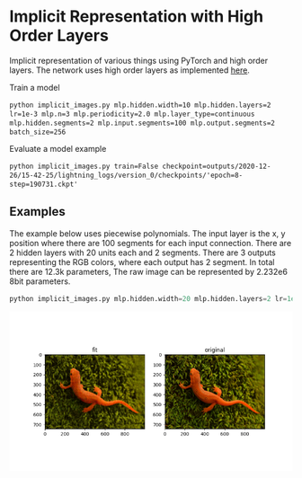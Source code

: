 # Implicit Representation with High Order Layers
Implicit representation of various things using PyTorch and high order layers.  The network uses high order layers as implemented [here](https://github.com/jloveric/high-order-layers-torch).

Train a model
```
python implicit_images.py mlp.hidden.width=10 mlp.hidden.layers=2 lr=1e-3 mlp.n=3 mlp.periodicity=2.0 mlp.layer_type=continuous mlp.hidden.segments=2 mlp.input.segments=100 mlp.output.segments=2 batch_size=256

```

Evaluate a model example
```
python implicit_images.py train=False checkpoint=outputs/2020-12-26/15-42-25/lightning_logs/version_0/checkpoints/'epoch=8-step=190731.ckpt'
```
## Examples
The example below uses piecewise polynomials.  The input layer is the x, y position where there are 100 segments
for each input connection.  There are 2 hidden layers with 20 units each and 2 segments.  There are 3 outputs representing the RGB colors, where each output has 2 segment.  In total there are 12.3k parameters,
The raw image can be represented by 2.232e6 8bit parameters.
```python
python implicit_images.py mlp.hidden.width=20 mlp.hidden.layers=2 lr=1e-3 mlp.n=3 mlp.periodicity=2.0 mlp.layer_type=continuous mlp.hidden.segments=2 mlp.input.segments=100 mlp.output.segments=2 batch_size=256
```

![Simple network](results/100x20x2hidden.png)